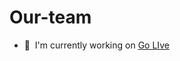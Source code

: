 # Our-team
*   🚀  I'm currently working on  [Go LIve](http://https://jolly-puppy-b4b699.netlify.app/)
